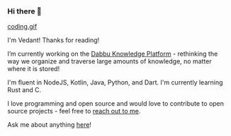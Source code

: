 ### Hi there 👋

[coding.gif](./coding.gif)

I'm Vedant! Thanks for reading!

I’m currently working on the [Dabbu Knowledge Platform](https://github.com/dabbu-knowledge-platform) - rethinking the way we organize and traverse large amounts of knowledge, no matter where it is stored!

I'm fluent in NodeJS, Kotlin, Java, Python, and Dart. I'm currently learning Rust and C.

I love programming and open source and would love to contribute to open source projects - feel free to [reach out to me](mailto:gamemaker0042@gmail.com).

Ask me about anything [here](https://github.com/gamemaker1/gamemaker1/discussions/1)!
